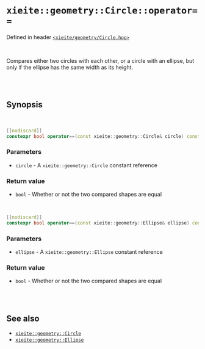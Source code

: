 # `xieite::geometry::Circle::operator==`
Defined in header [`<xieite/geometry/Circle.hpp>`](../../../include/xieite/geometry/Circle.hpp)

<br/>

Compares either two circles with each other, or a circle with an ellipse, but only if the ellipse has the same width as its height.

<br/><br/>

## Synopsis

<br/>

```cpp
[[nodiscard]]
constexpr bool operator==(const xieite::geometry::Circle& circle) const noexcept;
```
### Parameters
- `circle` - A `xieite::geometry::Circle` constant reference
### Return value
- `bool` - Whether or not the two compared shapes are equal

<br/>


```cpp
[[nodiscard]]
constexpr bool operator==(const xieite::geometry::Ellipse& ellipse) const noexcept;
```
### Parameters
- `ellipse` - A `xieite::geometry::Ellipse` constant reference
### Return value
- `bool` - Whether or not the two compared shapes are equal

<br/><br/>

## See also
- [`xieite::geometry::Circle`](../../../docs/geometry/Circle.md)
- [`xieite::geometry::Ellipse`](../../../docs/geometry/Ellipse.md)
